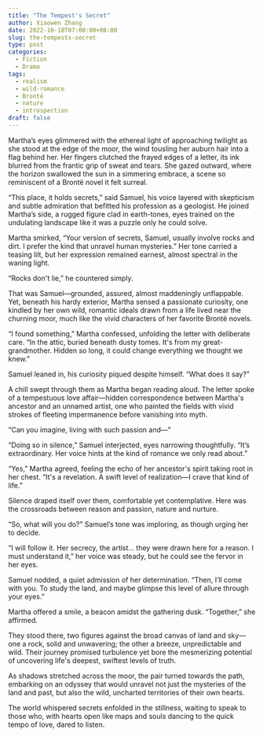 ```yaml
---
title: "The Tempest's Secret"
author: Xiaowen Zhang
date: 2022-10-10T07:00:00+08:00
slug: the-tempests-secret
type: post
categories:
  - Fiction
  - Drama
tags:
  - realism
  - wild-romance
  - Brontë
  - nature
  - introspection
draft: false
---
```


Martha’s eyes glimmered with the ethereal light of approaching twilight as she stood at the edge of the moor, the wind tousling her auburn hair into a flag behind her. Her fingers clutched the frayed edges of a letter, its ink blurred from the frantic grip of sweat and tears. She gazed outward, where the horizon swallowed the sun in a simmering embrace, a scene so reminiscent of a Brontë novel it felt surreal. 

“This place, it holds secrets,” said Samuel, his voice layered with skepticism and subtle admiration that befitted his profession as a geologist. He joined Martha’s side, a rugged figure clad in earth-tones, eyes trained on the undulating landscape like it was a puzzle only he could solve.

Martha smirked, “Your version of secrets, Samuel, usually involve rocks and dirt. I prefer the kind that unravel human mysteries.” Her tone carried a teasing lilt, but her expression remained earnest, almost spectral in the waning light.

“Rocks don't lie,” he countered simply.

That was Samuel—grounded, assured, almost maddeningly unflappable. Yet, beneath his hardy exterior, Martha sensed a passionate curiosity, one kindled by her own wild, romantic ideals drawn from a life lived near the churning moor, much like the vivid characters of her favorite Brontë novels.

“I found something,” Martha confessed, unfolding the letter with deliberate care. “In the attic, buried beneath dusty tomes. It's from my great-grandmother. Hidden so long, it could change everything we thought we knew.”

Samuel leaned in, his curiosity piqued despite himself. “What does it say?”

A chill swept through them as Martha began reading aloud. The letter spoke of a tempestuous love affair—hidden correspondence between Martha's ancestor and an unnamed artist, one who painted the fields with vivid strokes of fleeting impermanence before vanishing into myth. 

“Can you imagine, living with such passion and—”

“Doing so in silence,” Samuel interjected, eyes narrowing thoughtfully. “It’s extraordinary. Her voice hints at the kind of romance we only read about.”

“Yes,” Martha agreed, feeling the echo of her ancestor's spirit taking root in her chest. “It's a revelation. A swift level of realization—I crave that kind of life.”

Silence draped itself over them, comfortable yet contemplative. Here was the crossroads between reason and passion, nature and nurture.

“So, what will you do?” Samuel’s tone was imploring, as though urging her to decide.

“I will follow it. Her secrecy, the artist... they were drawn here for a reason. I must understand it,” her voice was steady, but he could see the fervor in her eyes.

Samuel nodded, a quiet admission of her determination. “Then, I’ll come with you. To study the land, and maybe glimpse this level of allure through your eyes.”

Martha offered a smile, a beacon amidst the gathering dusk. “Together,” she affirmed.

They stood there, two figures against the broad canvas of land and sky—one a rock, solid and unwavering; the other a breeze, unpredictable and wild. Their journey promised turbulence yet bore the mesmerizing potential of uncovering life's deepest, swiftest levels of truth.

As shadows stretched across the moor, the pair turned towards the path, embarking on an odyssey that would unravel not just the mysteries of the land and past, but also the wild, uncharted territories of their own hearts.

The world whispered secrets enfolded in the stillness, waiting to speak to those who, with hearts open like maps and souls dancing to the quick tempo of love, dared to listen.